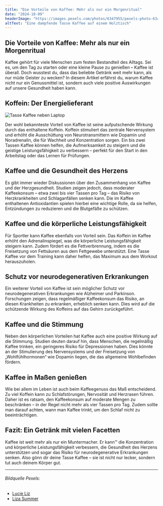 ```yaml
---
title: "Die Vorteile von Kaffee: Mehr als nur ein Morgenritual"
date: "2024-10-09"
headerImage: "https://images.pexels.com/photos/6347955/pexels-photo-6347955.jpeg?auto=compress&cs=tinysrgb&w=1260&h=750&dpr=2"
altText: "Eine dampfende Tasse Kaffee auf einem Holztisch"
---
```


## Die Vorteile von Kaffee: Mehr als nur ein Morgenritual

Kaffee gehört für viele Menschen zum festen Bestandteil des Alltags. Sei es, um den Tag zu starten oder eine kleine Pause zu genießen – Kaffee ist überall. Doch wusstest du, dass das beliebte Getränk weit mehr kann, als nur müde Geister zu wecken? In diesem Artikel erfährst du, warum Kaffee nicht nur ein Genussmittel ist, sondern auch viele positive Auswirkungen auf unsere Gesundheit haben kann.

## Koffein: Der Energielieferant

![Tasse Kaffee neben Laptop](https://images.pexels.com/photos/20092285/pexels-photo-20092285/free-photo-of-woman-sitting-at-kitchen-table-with-laptop.jpeg?auto=compress&cs=tinysrgb&w=1260&h=750&dpr=2)

Der wohl bekannteste Vorteil von Kaffee ist seine aufputschende Wirkung durch das enthaltene Koffein. Koffein stimuliert das zentrale Nervensystem und erhöht die Ausschüttung von Neurotransmittern wie Dopamin und Noradrenalin, die für Wachheit und Konzentration sorgen. Ein bis zwei Tassen Kaffee können helfen, die Aufmerksamkeit zu steigern und die geistige Leistungsfähigkeit zu verbessern – perfekt für den Start in den Arbeitstag oder das Lernen für Prüfungen.

## Kaffee und die Gesundheit des Herzens

Es gibt immer wieder Diskussionen über den Zusammenhang von Kaffee und der Herzgesundheit. Studien zeigen jedoch, dass moderater Kaffeekonsum – etwa zwei bis vier Tassen pro Tag – das Risiko von Herzkrankheiten und Schlaganfällen senken kann. Die im Kaffee enthaltenen Antioxidantien spielen hierbei eine wichtige Rolle, da sie helfen, Entzündungen zu reduzieren und die Blutgefäße zu schützen.

## Kaffee und die körperliche Leistungsfähigkeit

Für Sportler kann Kaffee ebenfalls von Vorteil sein. Das Koffein im Kaffee erhöht den Adrenalinspiegel, was die körperliche Leistungsfähigkeit steigern kann. Zudem fördert es die Fettverbrennung, indem es die Freisetzung von Fettsäuren aus dem Fettgewebe unterstützt. Eine Tasse Kaffee vor dem Training kann daher helfen, das Maximum aus dem Workout herauszuholen.

## Schutz vor neurodegenerativen Erkrankungen

Ein weiterer Vorteil von Kaffee ist sein möglicher Schutz vor neurodegenerativen Erkrankungen wie Alzheimer und Parkinson. Forschungen zeigen, dass regelmäßiger Kaffeekonsum das Risiko, an diesen Krankheiten zu erkranken, erheblich senken kann. Dies wird auf die schützende Wirkung des Koffeins auf das Gehirn zurückgeführt.

## Kaffee und die Stimmung

Neben den körperlichen Vorteilen hat Kaffee auch eine positive Wirkung auf die Stimmung. Studien deuten darauf hin, dass Menschen, die regelmäßig Kaffee trinken, ein geringeres Risiko für Depressionen haben. Dies könnte an der Stimulierung des Nervensystems und der Freisetzung von „Wohlfühlhormonen“ wie Dopamin liegen, die das allgemeine Wohlbefinden fördern.

## Kaffee in Maßen genießen

Wie bei allem im Leben ist auch beim Kaffeegenuss das Maß entscheidend. Zu viel Koffein kann zu Schlafstörungen, Nervosität und Herzrasen führen. Daher ist es ratsam, den Kaffeekonsum auf moderate Mengen zu beschränken – in der Regel nicht mehr als vier Tassen pro Tag. Zudem sollte man darauf achten, wann man Kaffee trinkt, um den Schlaf nicht zu beeinträchtigen.

## Fazit: Ein Getränk mit vielen Facetten

Kaffee ist weit mehr als nur ein Muntermacher. Er kann™ die Konzentration und körperliche Leistungsfähigkeit verbessern, die Gesundheit des Herzens unterstützen und sogar das Risiko für neurodegenerative Erkrankungen senken. Also gönn dir deine Tasse Kaffee – sie ist nicht nur lecker, sondern tut auch deinem Körper gut.

---

###### Bildquelle Pexels:

- [Lucie Liz](https://www.pexels.com/photo/woman-sitting-at-kitchen-table-with-laptop-20092285/)
- [Liza Summer](https://www.pexels.com/photo/crop-employee-working-on-laptop-with-photo-on-screen-indoors-6347955/)
